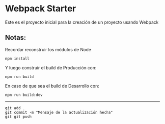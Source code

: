 # Webpack Starter

Este es el proyecto inicial para la creación de un proyecto usando Webpack 

## Notas:

Recordar reconstruir los módulos de Node 
```
npm install 
```

Y luego construir el build de Producción con:
```
npm run build
```

En caso de que sea el build de Desarrollo con:
```
npm run build:dev
```

________________________
```
git add .
git commit -m "Mensaje de la actualización hecha"
git git push
```